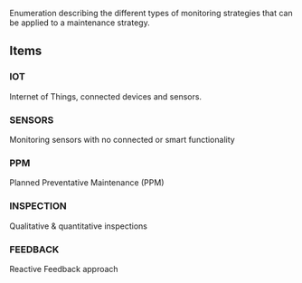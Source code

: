 Enumeration describing the different types of monitoring strategies that can be applied to a maintenance strategy.

<!-- end of short definition -->


## Items

### IOT
Internet of Things, connected devices and sensors.

### SENSORS
Monitoring sensors with no connected or smart functionality

### PPM
Planned Preventative Maintenance (PPM)

### INSPECTION
Qualitative & quantitative inspections

### FEEDBACK
Reactive Feedback approach
